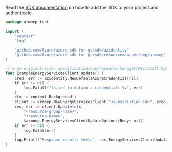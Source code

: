 Read the [SDK documentation](https://github.com/Azure/azure-sdk-for-go/blob/sdk%2Fresourcemanager%2Foep%2Farmoep%2Fv0.1.1/sdk/resourcemanager/oep/armoep/README.md) on how to add the SDK to your project and authenticate.

```go
package armoep_test

import (
	"context"
	"log"

	"github.com/Azure/azure-sdk-for-go/sdk/azidentity"
	"github.com/Azure/azure-sdk-for-go/sdk/resourcemanager/oep/armoep"
)

// x-ms-original-file: specification/oep/resource-manager/Microsoft.OpenEnergyPlatform/preview/2021-06-01-preview/examples/OepResource_Update.json
func ExampleEnergyServicesClient_Update() {
	cred, err := azidentity.NewDefaultAzureCredential(nil)
	if err != nil {
		log.Fatalf("failed to obtain a credential: %v", err)
	}
	ctx := context.Background()
	client := armoep.NewEnergyServicesClient("<subscription-id>", cred, nil)
	res, err := client.Update(ctx,
		"<resource-group-name>",
		"<resource-name>",
		&armoep.EnergyServicesClientUpdateOptions{Body: nil})
	if err != nil {
		log.Fatal(err)
	}
	log.Printf("Response result: %#v\n", res.EnergyServicesClientUpdateResult)
}
```
